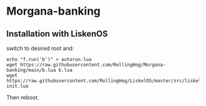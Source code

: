 # Morgana-banking
 
## Installation with LiskenOS
 switch to desired root and:
```
echo "f.run('b')" > autorun.lua
wget https://raw.githubusercontent.com/RollingHog/Morgana-banking/main/b.lua b.lua
wget https://raw.githubusercontent.com/RollingHog/LiskelOS/master/src/liskel2c.lua init.lua
```
Then reboot.
